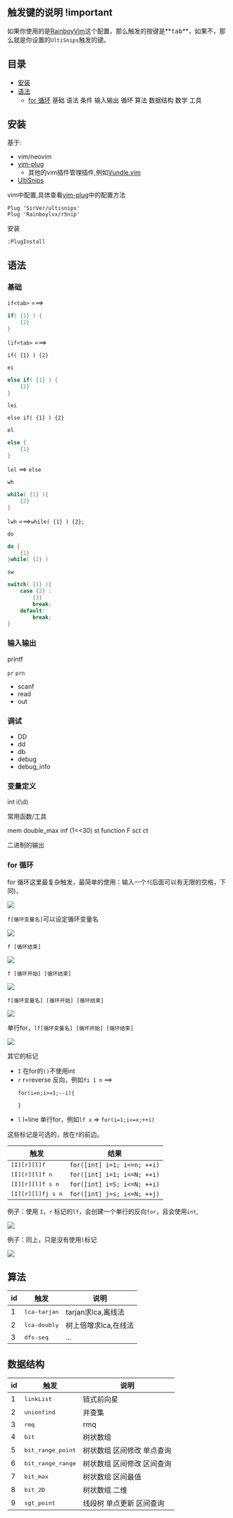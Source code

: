## 触发键的说明 !important

如果你使用的是[RainboyVim](https://github.com/Rainboylvx/RainboyVim)这个配置，那么触发的按键是**<kbd>tab</kbd>**，如果不，那么就是你设置的`UltiSnips`触发的键。

## 目录

 - [安装](#安装)
 - [语法](#语法)
   - [for 循环](#for-循环)
基础
    语法
    条件
    输入输出
    循环
算法
数据结构
数学
工具

## 安装

基于:

- vim/neovim
- [vim-plug](https://github.com/junegunn/vim-plug)
  - 其他的vim插件管理插件,例如[Vundle.vim](https://github.com/VundleVim/Vundle.vim)
- [UltiSnips](https://github.com/SirVer/ultisnips)

vim中配置,具体查看[vim-plug](https://github.com/junegunn/vim-plug#example)中的配置方法

```
Plug 'SirVer/ultisnips'
Plug 'Rainboylvx/rSnip'
```

安装
```
:PlugInstall
```

## 语法

### 基础

`if<tab>`  ===>

```c
if( {1} ) {
    {2}
}
```

`lif<tab>` ===>

```base
if( {1} ) {2}
```

`ei`
```c
else if( {1} ) {
    {2}
}
```

`lei` 
```
else if( {1} ) {2}
```

`el`

```c
else {
    {1}
}
```

`lel` ==>  `else `

`wh`

```c
while( {1} ){
    {2}
}
```

`lwh` ===>`while( {1} ) {2};`

`do`

```c
do {
    {1}
}while( {2} )
```

`sw`

```c
switch( {1} ){
    case {2} :
        {3}
        break;
    default:
        break;
}
```


### 输入输出

printf

`pr`
`prn`


 - scanf
 - read
 - out

### 调试

 - DD
 - dd
 - db
 - debug
 - debug_info

### 变量定义

int
i(\d)

常用函数/工具

mem
double_max
inf (1<<30)
st
function F
sct
ct


二进制的输出

### for 循环

for 循环这里最复杂触发，最简单的使用：输入一个`f`(后面可以有无限的空格，下同)，

![](./images/for-f.gif)

`f[循环变量名]`可以设定循环变量名

![](./images/for-fi.gif)

`f [循环结束]`

![](./images/for-end.gif)

`f [循环开始] [循环结束]`

![](./images/for-s-n.gif)

`f[循环变量名] [循环开始] [循环结束]`

![](./images/for-fv-s-n.gif)

单行for，`lf[循环变量名] [循环开始] [循环结束]`

![](./images/lfj-s-n.gif)

其它的标记

 - `I` 在for的`()`不使用int
 - `r` r=reverse 反向，例如`fi 1 n` ==>
     ```
     for(i=n;i>=1;--i){

     }
     ```
 - `l` l=line 单行for，例如`lf x` => `for(i=1;i<=x;++i)`

这些标记是可选的，放在`f`的前边。

| 触发                       | 结果                        |
|----------------------------|-----------------------------|
| <kbd>[I][r][l]f</kbd>      | `for([int] i=1; i<=n; ++i)` |
| <kbd>[I][r][l]f n</kbd>    | `for([int] i=1; i<=N; ++i)` |
| <kbd>[I][r][l]f s n</kbd>  | `for([int] i=S; i<=N; ++i)` |
| <kbd>[I][r][l]fj s n</kbd> | `for([int] j=s; i<=N; ++j)` |


例子：使用 `I`，`r` 标记的`lf`，会创建一个单行的反向`for`，且会使用`int`,

![](./images/for-Irlf-1-100.gif)

例子：同上，只是没有使用`l`标记

![](./images/Irfj-1-100.gif)


## 算法

| id | 触发                  | 说明                 |
|----|-----------------------|----------------------|
| 1  | <kbd>lca-tarjan</kbd> | tarjan求lca,离线法   |
| 2  | <kbd>lca-doubly</kbd> | 树上倍增求lca,在线法 |
| 3  | <kbd>dfs-seq</kbd>    | ...                  |
 

## 数据结构

| id | 触发                       | 说明                       |
|----|----------------------------|----------------------------|
| 1  | <kbd>linkList</kbd>        | 链式前向星                 |
| 2  | <kbd>unionfind</kbd>       | 并查集                     |
| 3  | <kbd>rmq</kbd>             | rmq                        |
| 4  | <kbd>bit</kbd>             | 树状数组                   |
| 5  | <kbd>bit_range_point</kbd> | 树状数组 区间修改 单点查询 |
| 6  | <kbd>bit_range_range</kbd> | 树状数组 区间修改 区间查询 |
| 7  | <kbd>bit_max</kbd>         | 树状数组 区间最值          |
| 8  | <kbd>bit_2D</kbd>          | 树状数组 二维              |
| 9  | <kbd>sgt_point</kbd>       | 线段树 单点更新 区间查询   |


